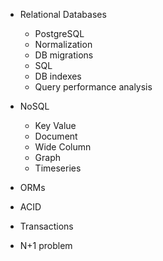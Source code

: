 - Relational Databases
    - PostgreSQL
    - Normalization
    - DB migrations
    - SQL
    - DB indexes
    - Query performance analysis

- NoSQL
    - Key Value
    - Document
    - Wide Column
    - Graph
    - Timeseries

- ORMs
- ACID
- Transactions
- N+1 problem
